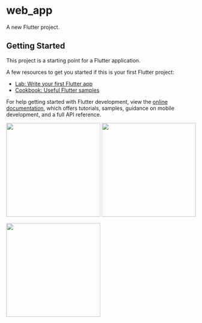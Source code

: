 # web_app

A new Flutter project.

## Getting Started

This project is a starting point for a Flutter application.

A few resources to get you started if this is your first Flutter project:

- [Lab: Write your first Flutter app](https://docs.flutter.dev/get-started/codelab)
- [Cookbook: Useful Flutter samples](https://docs.flutter.dev/cookbook)

For help getting started with Flutter development, view the
[online documentation](https://docs.flutter.dev/), which offers tutorials,
samples, guidance on mobile development, and a full API reference.

<img src="https://user-images.githubusercontent.com/118449869/211465392-00fb57b1-b7b6-4174-8eff-d94a7a817d57.jpg" width="250px">

<img src="https://user-images.githubusercontent.com/118449869/211465397-ac879da4-f2ae-434a-bc4c-d18368314dd2.jpg" width="250px">

<img src="https://user-images.githubusercontent.com/118449869/211465399-b2244332-7446-4a75-90f2-699b6aea0e66.mp4
" width="250px">




